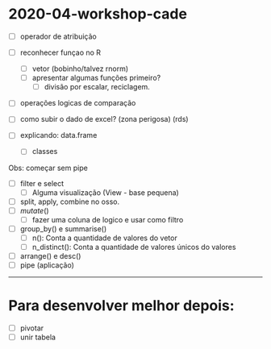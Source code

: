 # 2020-04-workshop-cade

- [ ] operador de atribuição
- [ ] reconhecer funçao no R
  - [ ] vetor (bobinho/talvez rnorm)
  - [ ] apresentar algumas funções primeiro?
	- [ ] divisão por escalar, reciclagem.
- [ ] operações logicas de comparação


- [ ] como subir o dado de excel? (zona perigosa) (rds)
- [ ] explicando: data.frame
  - [ ] classes

Obs: começar sem pipe
- [ ] filter e select
  - [ ] Alguma visualização (View - base pequena)
- [ ] split, apply, combine no osso.
- [ ] _mutate_()
  - [ ] fazer uma coluna de logico e usar como filtro
- [ ] group_by() e summarise()
  - [ ] n(): Conta a quantidade de valores do vetor
  - [ ] n_distinct(): Conta a quantidade de valores únicos do valores
 
- [ ] arrange() e desc()
- [ ] pipe (aplicação)

________________________________

# Para desenvolver melhor depois: 

- [ ] pivotar
- [ ] unir tabela
